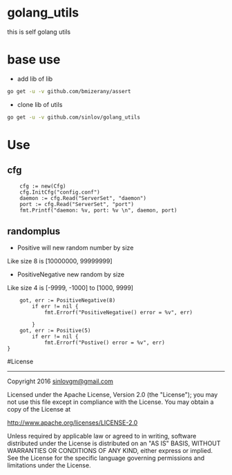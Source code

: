# golang_utils

this is self golang utils

# base use

- add lib of lib

```sh
go get -u -v github.com/bmizerany/assert
```

- clone lib of utils

```sh
go get -u -v github.com/sinlov/golang_utils
```

# Use

## cfg

```golang
	cfg := new(Cfg)
	cfg.InitCfg("config.conf")
	daemon := cfg.Read("ServerSet", "daemon")
	port := cfg.Read("ServerSet", "port")
	fmt.Printf("daemon: %v, port: %v \n", daemon, port)
```

## randomplus

- Positive will new random number by size

Like size 8 is [10000000, 99999999]

- PositiveNegative new random by size

Like size 4 is [-9999, -1000] to [1000, 9999]

```golang
    got, err := PositiveNegative(8)
		if err != nil {
			fmt.Errorf("PositiveNegative() error = %v", err)

		}
	got, err := Positive(5)
		if err != nil {
			fmt.Errorf("Postive() error = %v", err)
}
```

#License

---

Copyright 2016 sinlovgm@gmail.com

Licensed under the Apache License, Version 2.0 (the "License");
you may not use this file except in compliance with the License.
You may obtain a copy of the License at

   http://www.apache.org/licenses/LICENSE-2.0

Unless required by applicable law or agreed to in writing, software
distributed under the License is distributed on an "AS IS" BASIS,
WITHOUT WARRANTIES OR CONDITIONS OF ANY KIND, either express or implied.
See the License for the specific language governing permissions and
limitations under the License.